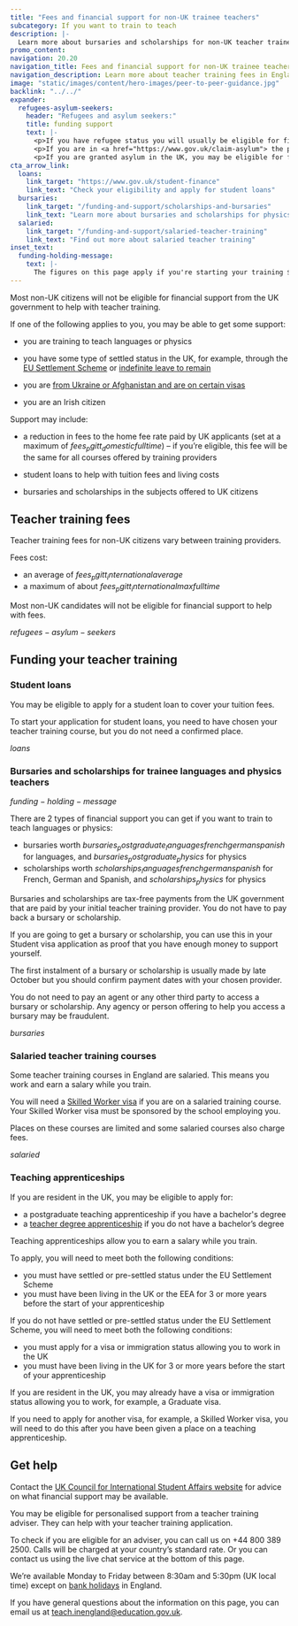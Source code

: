 ```yaml
---
title: "Fees and financial support for non-UK trainee teachers"
subcategory: If you want to train to teach
description: |-
  Learn more about bursaries and scholarships for non-UK teacher trainees.
promo_content:
navigation: 20.20
navigation_title: Fees and financial support for non-UK trainee teachers
navigation_description: Learn more about teacher training fees in England and financial help for physics and languages trainees.
image: "static/images/content/hero-images/peer-to-peer-guidance.jpg"
backlink: "../../"
expander:
  refugees-asylum-seekers:
    header: "Refugees and asylum seekers:"
    title: funding support
    text: |- 
      <p>If you have refugee status you will usually be eligible for financial support to help you train.</p>
      <p>If you are in <a href="https://www.gov.uk/claim-asylum"> the process of seeking asylum</a>, check your immigration bail conditions to see if you have permission to study on a teacher training course in England. Even if you have permission, you are unlikely to be eligible for financial support.</p>
      <p>If you are granted asylum in the UK, you may be eligible for financial support to train to teach.</p>
cta_arrow_link:
  loans:
    link_target: "https://www.gov.uk/student-finance"
    link_text: "Check your eligibility and apply for student loans"
  bursaries:
    link_target: "/funding-and-support/scholarships-and-bursaries"
    link_text: "Learn more about bursaries and scholarships for physics and languages"
  salaried:
    link_target: "/funding-and-support/salaried-teacher-training"
    link_text: "Find out more about salaried teacher training"
inset_text:
  funding-holding-message:
    text: |-
      The figures on this page apply if you're starting your training $bursaries_fundingdates$. Financial support for courses starting the following academic year (2026 to 2027) will be announced in October.
---
```


Most non-UK citizens will not be eligible for financial support from the UK government to help with teacher training.

If one of the following applies to you, you may be able to get some support:

* you are training to teach languages or physics

* you have some type of settled status in the UK, for example, through the [EU Settlement Scheme](https://www.gov.uk/settled-status-eu-citizens-families) or [indefinite leave to remain](https://www.gov.uk/indefinite-leave-to-remain)

* you are [from Ukraine or Afghanistan and are on certain visas](/non-uk-teachers/visas-for-non-uk-trainees)

* you are an Irish citizen

Support may include: 

* a reduction in fees to the home fee rate paid by UK applicants (set at a maximum of $fees_pgitt_domesticfulltime$) – if you’re eligible, this fee will be the same for all courses offered by training providers 

* student loans to help with tuition fees and living costs 

* bursaries and scholarships in the subjects offered to UK citizens 

## Teacher training fees

Teacher training fees for non-UK citizens vary between training providers.

Fees cost:

* an average of $fees_pgitt_internationalaverage$
* a maximum of about $fees_pgitt_internationalmaxfulltime$

Most non-UK candidates will not be eligible for financial support to help with fees.

$refugees-asylum-seekers$

## Funding your teacher training

### Student loans

You may be eligible to apply for a student loan to cover your tuition fees.  

To start your application for student loans, you need to have chosen your teacher training course, but you do not need a confirmed place. 

$loans$

### Bursaries and scholarships for trainee languages and physics teachers

$funding-holding-message$

There are 2 types of financial support you can get if you want to train to teach languages or physics:

* bursaries worth $bursaries_postgraduate_languagesfrenchgermanspanish$ for languages, and $bursaries_postgraduate_physics$ for physics
* scholarships worth $scholarships_languagesfrenchgermanspanish$ for French, German and Spanish, and $scholarships_physics$ for physics

Bursaries and scholarships are tax-free payments from the UK government that are paid by your initial teacher training provider. You do not have to pay back a bursary or scholarship. 

If you are going to get a bursary or scholarship, you can use this in your Student visa application as proof that you have enough money to support yourself. 

The first instalment of a bursary or scholarship is usually made by late October but you should confirm payment dates with your chosen provider.

You do not need to pay an agent or any other third party to access a bursary or scholarship. Any agency or person offering to help you access a bursary may be fraudulent.

$bursaries$ 

### Salaried teacher training courses

Some teacher training courses in England are salaried. This means you work and earn a salary while you train. 

You will need a [Skilled Worker visa](https://www.gov.uk/skilled-worker-visa) if you are on a salaried training course. Your Skilled Worker visa must be sponsored by the school employing you. 

Places on these courses are limited and some salaried courses also charge fees. 

$salaried$

### Teaching apprenticeships 

If you are resident in the UK, you may be eligible to apply for:

* a postgraduate teaching apprenticeship if you have a bachelor's degree
* a [teacher degree apprenticeship](/train-to-be-a-teacher/teacher-degree-apprenticeships) if you do not have a bachelor’s degree 

Teaching apprenticeships allow you to earn a salary while you train. 

To apply, you will need to meet both the following conditions: 

* you must have settled or pre-settled status under the EU Settlement Scheme 
* you must have been living in the UK or the EEA for 3 or more years before the start of your apprenticeship 

If you do not have settled or pre-settled status under the EU Settlement Scheme, you will need to meet both the following conditions: 

* you must apply for a visa or immigration status allowing you to work in the UK 
* you must have been living in the UK for 3 or more years before the start of your apprenticeship 

If you are resident in the UK, you may already have a visa or immigration status allowing you to work, for example, a Graduate visa. 

If you need to apply for another visa, for example, a Skilled Worker visa, you will need to do this after you have been given a place on a teaching apprenticeship. 

## Get help


Contact the [UK Council for International Student Affairs website](https://www.ukcisa.org.uk) for advice on what financial support may be available.

You may be eligible for personalised support from a teacher training adviser. They can help with your teacher training application.

To check if you are eligible for an adviser, you can call us on +44 800 389 2500. Calls will be charged at your country’s standard rate. Or you can contact us using the live chat service at the bottom of this page.

We’re available Monday to Friday between 8:30am and 5:30pm (UK local time) except on [bank holidays](https://www.gov.uk/bank-holidays) in England.

If you have general questions about the information on this page, you can email us at teach.inengland@education.gov.uk.